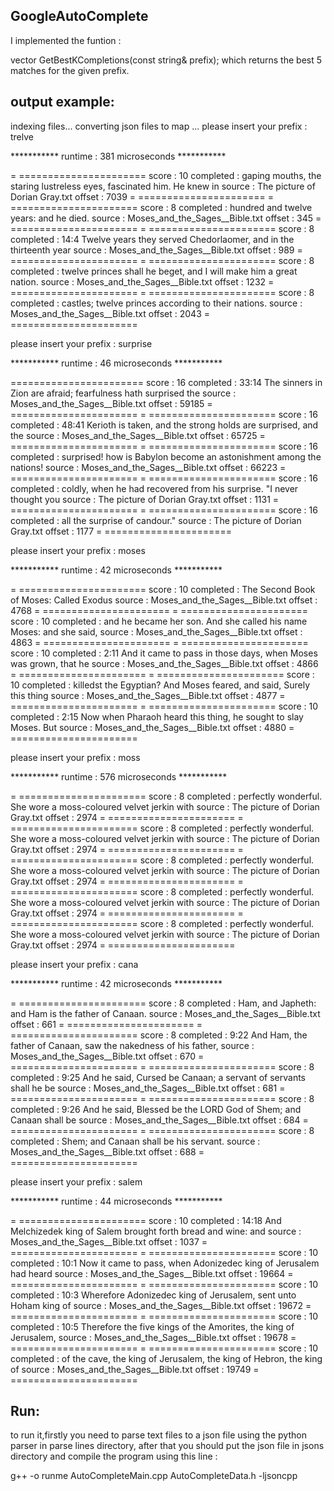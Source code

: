 ## GoogleAutoComplete

I implemented the funtion :

vector<AutoCompleteData> GetBestKCompletions(const string& prefix);
which returns the best 5 matches for the given prefix.

## output example:
indexing files...
converting json files to map ...
please insert your prefix :
trelve

*********** runtime : 381 microseconds ***********

= ======================
score : 10
completed : gaping mouths, the staring lustreless eyes, fascinated him. He knew in
 source : The picture of Dorian Gray.txt
offset : 7039
= ======================
= ======================
score : 8
completed : hundred and twelve years: and he died.
 source : Moses_and_the_Sages__Bible.txt
offset : 345
= ======================
= ======================
score : 8
completed : 14:4 Twelve years they served Chedorlaomer, and in the thirteenth year
 source : Moses_and_the_Sages__Bible.txt
offset : 989
= ======================
= ======================
score : 8
completed : twelve princes shall he beget, and I will make him a great nation.
 source : Moses_and_the_Sages__Bible.txt
offset : 1232
= ======================
= ======================
score : 8
completed : castles; twelve princes according to their nations.
 source : Moses_and_the_Sages__Bible.txt
offset : 2043
= ======================


please insert your prefix :
surprise

*********** runtime : 46 microseconds ***********

=======================
score : 16
completed : 33:14 The sinners in Zion are afraid; fearfulness hath surprised the
 source : Moses_and_the_Sages__Bible.txt
offset : 59185
= ======================
= ======================
score : 16
completed : 48:41 Kerioth is taken, and the strong holds are surprised, and the
 source : Moses_and_the_Sages__Bible.txt
offset : 65725
= ======================
= ======================
score : 16
completed : surprised! how is Babylon become an astonishment among the nations!
 source : Moses_and_the_Sages__Bible.txt
offset : 66223
= ======================
= ======================
score : 16
completed : coldly, when he had recovered from his surprise. "I never thought you
 source : The picture of Dorian Gray.txt
offset : 1131
= ======================
= ======================
score : 16
completed : all the surprise of candour."
 source : The picture of Dorian Gray.txt
offset : 1177
= ======================


please insert your prefix :
moses

*********** runtime : 42 microseconds ***********

= ======================
score : 10
completed : The Second Book of Moses:  Called Exodus
 source : Moses_and_the_Sages__Bible.txt
offset : 4768
= ======================
= ======================
score : 10
completed : and he became her son. And she called his name Moses: and she said,
 source : Moses_and_the_Sages__Bible.txt
offset : 4863
= ======================
= ======================
score : 10
completed : 2:11 And it came to pass in those days, when Moses was grown, that he
 source : Moses_and_the_Sages__Bible.txt
offset : 4866
= ======================
= ======================
score : 10
completed : killedst the Egyptian? And Moses feared, and said, Surely this thing
 source : Moses_and_the_Sages__Bible.txt
offset : 4877
= ======================
= ======================
score : 10
completed : 2:15 Now when Pharaoh heard this thing, he sought to slay Moses. But
 source : Moses_and_the_Sages__Bible.txt
offset : 4880
= ======================


please insert your prefix :
moss

*********** runtime : 576 microseconds ***********

= ======================
score : 8
completed : perfectly wonderful. She wore a moss-coloured velvet jerkin with
 source : The picture of Dorian Gray.txt
offset : 2974
= ======================
= ======================
score : 8
completed : perfectly wonderful. She wore a moss-coloured velvet jerkin with
 source : The picture of Dorian Gray.txt
offset : 2974
= ======================
= ======================
score : 8
completed : perfectly wonderful. She wore a moss-coloured velvet jerkin with
 source : The picture of Dorian Gray.txt
offset : 2974
= ======================
= ======================
score : 8
completed : perfectly wonderful. She wore a moss-coloured velvet jerkin with
 source : The picture of Dorian Gray.txt
offset : 2974
= ======================
= ======================
score : 8
completed : perfectly wonderful. She wore a moss-coloured velvet jerkin with
 source : The picture of Dorian Gray.txt
offset : 2974
= ======================


please insert your prefix :
cana

*********** runtime : 42 microseconds ***********

= ======================
score : 8
completed : Ham, and Japheth: and Ham is the father of Canaan.
 source : Moses_and_the_Sages__Bible.txt
offset : 661
= ======================
= ======================
score : 8
completed : 9:22 And Ham, the father of Canaan, saw the nakedness of his father,
 source : Moses_and_the_Sages__Bible.txt
offset : 670
= ======================
= ======================
score : 8
completed : 9:25 And he said, Cursed be Canaan; a servant of servants shall he be
 source : Moses_and_the_Sages__Bible.txt
offset : 681
= ======================
= ======================
score : 8
completed : 9:26 And he said, Blessed be the LORD God of Shem; and Canaan shall be
 source : Moses_and_the_Sages__Bible.txt
offset : 684
= ======================
= ======================
score : 8
completed : Shem; and Canaan shall be his servant.
 source : Moses_and_the_Sages__Bible.txt
offset : 688
= ======================


please insert your prefix :
salem

*********** runtime : 44 microseconds ***********

= ======================
score : 10
completed : 14:18 And Melchizedek king of Salem brought forth bread and wine: and
 source : Moses_and_the_Sages__Bible.txt
offset : 1037
= ======================
= ======================
score : 10
completed : 10:1 Now it came to pass, when Adonizedec king of Jerusalem had heard
 source : Moses_and_the_Sages__Bible.txt
offset : 19664
= ======================
= ======================
score : 10
completed : 10:3 Wherefore Adonizedec king of Jerusalem, sent unto Hoham king of
 source : Moses_and_the_Sages__Bible.txt
offset : 19672
= ======================
= ======================
score : 10
completed : 10:5 Therefore the five kings of the Amorites, the king of Jerusalem,
 source : Moses_and_the_Sages__Bible.txt
offset : 19678
= ======================
= ======================
score : 10
completed : of the cave, the king of Jerusalem, the king of Hebron, the king of
 source : Moses_and_the_Sages__Bible.txt
offset : 19749
= ======================


## Run:
to run it,firstly you need to parse text files to a json file using the python parser in parse lines directory, after that you should put the json file in jsons directory and compile the program using this line :

g++ -o runme AutoCompleteMain.cpp AutoCompleteData.h -ljsoncpp

